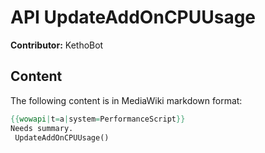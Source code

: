 # API UpdateAddOnCPUUsage

**Contributor:** KethoBot

## Content

The following content is in MediaWiki markdown format:

```mediawiki
{{wowapi|t=a|system=PerformanceScript}}
Needs summary.
 UpdateAddOnCPUUsage()
```